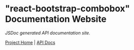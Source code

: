 # "react-bootstrap-combobox" Documentation Website
*JSDoc generated API documentation site.*

[Project Home](https://github.com/thealjey/react-bootstrap-combobox)
|
[API Docs](https://thealjey.github.io/react-bootstrap-combobox)
